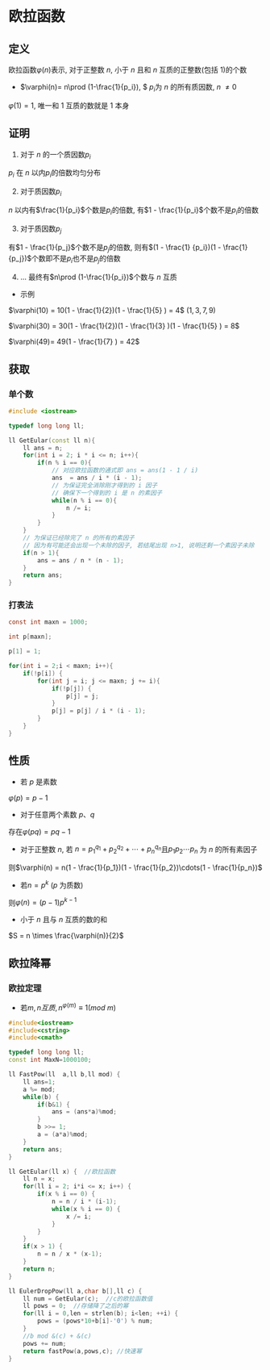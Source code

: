 <!--
 * @Brief        : 
 * @Author       : dmjcb
 * @Date         : 2021-01-16 17:59:35
 * @LastEditors  : dmjcb@outlook.com
 * @LastEditTime : 2024-09-28 21:13:54
-->

# 欧拉函数

## 定义

欧拉函数$\varphi(n)$表示, 对于正整数 $n$, 小于 $n$ 且和 $n$ 互质的正整数(包括 $1$)的个数

- $\varphi(n)= n\prod (1-\frac{1}{p_i}), $  $p_i$为 $n$ 的所有质因数, $n$ $\neq 0$

$\varphi(1) = 1$, 唯一和 1 互质的数就是 1 本身

## 证明

1. 对于 $n$ 的一个质因数$p_i$

$p_i$ 在 $n$ 以内$p_i$的倍数均匀分布

2. 对于质因数$p_i$

$n$ 以内有$\frac{1}{p_i}$个数是$p_i$的倍数, 有$1 - \frac{1}{p_i}$个数不是$p_i$的倍数

3. 对于质因数$p_j$

有$1 - \frac{1}{p_j}$个数不是$p_j$的倍数, 则有$(1 - \frac{1} {p_i})(1 - \frac{1}{p_j})$个数即不是$p_i$也不是$p_j$的倍数  

4. ... 最终有$n\prod (1-\frac{1}{p_i})$个数与 $n$ 互质

- 示例

$\varphi(10) = 10(1 - \frac{1}{2})(1 - \frac{1}{5} ) = 4$  $(1, 3, 7, 9)$

$\varphi(30) = 30(1 - \frac{1}{2})(1 - \frac{1}{3} )(1 - \frac{1}{5} ) = 8$

$\varphi(49)= 49(1 - \frac{1}{7} ) = 42$

## 获取

### 单个数

```c++
#include <iostream>

typedef long long ll;

ll GetEular(const ll n){
    ll ans = n;
    for(int i = 2; i * i <= n; i++){
        if(n % i == 0){
            // 对应欧拉函数的通式即 ans = ans(1 - 1 / i)
            ans  = ans / i * (i - 1);
            // 为保证完全消除刚才得到的 i 因子
            // 确保下一个得到的 i 是 n 的素因子
            while(n % i == 0){
                n /= i;
            }
        }
    }
    // 为保证已经除完了 n 的所有的素因子
    // 因为有可能还会出现一个未除的因子, 若结尾出现 n>1, 说明还剩一个素因子未除
    if(n > 1){
        ans = ans / n * (n - 1);
    }
    return ans;
}
```

### 打表法

```c
const int maxn = 1000;

int p[maxn];

p[1] = 1;

for(int i = 2;i < maxn; i++){
    if(!p[i]) {
        for(int j = i; j <= maxn; j += i){
            if(!p[j]) {
                p[j] = j;
            }
            p[j] = p[j] / i * (i - 1);
        }
    }
}
```

## 性质

- 若 $p$ 是素数

$\varphi(p) = p-1$

- 对于任意两个素数 $p$、$q$

存在$\varphi( pq ) = pq - 1$

- 对于正整数 $n$, 若 $n = p_1^{q_1} + p_2^{q_2} + \cdots + p_n^{q_n}$且$p_1p_2\cdots p_n$ 为 $n$ 的所有素因子

则$\varphi(n) = n(1 - \frac{1}{p_1})(1 - \frac{1}{p_2})\cdots(1 - \frac{1}{p_n})$

- 若$n = p^k$ ($p$ 为质数)

则$\varphi(n) = (p-1)p^{k-1}$

- 小于 $n$ 且与 $n$ 互质的数的和

$S = n \times \frac{\varphi(n)}{2}$

## 欧拉降幂

### 欧拉定理 

- 若$m, n互质, n^{\varphi(m)} ≡ 1 (mod$ $m)$

```c++
#include<iostream>
#include<cstring>
#include<cmath>

typedef long long ll;
const int MaxN=1000100;

ll FastPow(ll  a,ll b,ll mod) {
    ll ans=1;
    a %= mod;
    while(b) {
        if(b&1) {
            ans = (ans*a)%mod;
        }
        b >>= 1;
        a = (a*a)%mod;
    }
    return ans;
}

ll GetEular(ll x) {  //欧拉函数
    ll n = x;
    for(ll i = 2; i*i <= x; i++) {
        if(x % i == 0) {
            n = n / i * (i-1);
            while(x % i == 0) {
                x /= i;
            }
        }
    }
    if(x > 1) {
        n = n / x * (x-1);
    }
    return n;
}

ll EulerDropPow(ll a,char b[],ll c) {  
    ll num = GetEular(c);  //c的欧拉函数值
    ll pows = 0;  //存储降了之后的幂
    for(ll i = 0,len = strlen(b); i<len; ++i) {
        pows = (pows*10+b[i]-'0') % num;
    }
    //b mod &(c) + &(c) 
    pows += num;
    return fastPow(a,pows,c); //快速幂
}
```